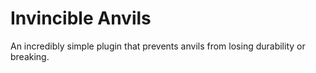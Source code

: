 # Invincible Anvils

An incredibly simple plugin that prevents anvils from losing durability or breaking.